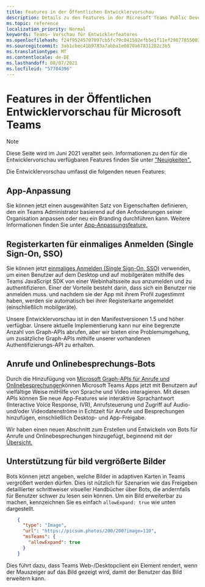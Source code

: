 ```yaml
---
title: Features in der Öffentlichen Entwicklervorschau
description: Details zu den Features in der Microsoft Teams Public Developer Preview
ms.topic: reference
localization_priority: Normal
keywords: Teams– Vorschau für Entwicklerfeatures
ms.openlocfilehash: f24f95245707097cb5fc79c041582efb5e1f11ef29877855003baf3707842c4c
ms.sourcegitcommit: 3ab1cbec41b9783a7abba1e0870a67831282c3b5
ms.translationtype: MT
ms.contentlocale: de-DE
ms.lasthandoff: 08/07/2021
ms.locfileid: "57704396"
---
```

# <a name="features-in-the-public-developer-preview-for-microsoft-teams"></a>Features in der Öffentlichen Entwicklervorschau für Microsoft Teams

> [!NOTE]
> Diese Seite wird im Juni 2021 veraltet sein. Informationen zu den für die Entwicklervorschau verfügbaren Features finden Sie unter ["Neuigkeiten".](~/whats-new.md)

Die Entwicklervorschau umfasst die folgenden neuen Features:

## <a name="app-customization"></a>App-Anpassung

Sie können jetzt einen ausgewählten Satz von Eigenschaften definieren, den ein Teams Administrator basierend auf den Anforderungen seiner Organisation anpassen oder neu ein Branding durchführen kann. Weitere Informationen finden Sie unter [App-Anpassungsfeature.](~/concepts/design/design-teams-app-overview.md)

## <a name="tabs-single-sign-on-sso"></a>Registerkarten für einmaliges Anmelden (Single Sign-On, SSO)

Sie können jetzt [einmaliges Anmelden (Single Sign-On, SSO)](~/tabs/how-to/authentication/auth-aad-sso.md) verwenden, um einen Benutzer auf dem Desktop und auf mobilgeräten mithilfe des Teams JavaScript SDK von einer Webinhaltsseite aus anzumelden und zu authentifizieren. Einer der Vorteile besteht darin, dass sich ein Benutzer nie anmelden muss. und nachdem sie der App mit ihrem Profil zugestimmt haben, werden sie automatisch bei ihrer Registerkarte angemeldet (einschließlich mobilgeräte).

Unsere Entwicklervorschau ist in den Manifestversionen 1.5 und höher verfügbar. Unsere aktuelle Implementierung kann nur eine begrenzte Anzahl von Graph-APIs abrufen, aber wir bieten eine Problemumgehung, um zusätzliche Graph-APIs mithilfe unserer vorhandenen Authentifizierungs-API zu erhalten.

## <a name="calls-and-online-meeting-bots"></a>Anrufe und Onlinebesprechungs-Bots

Durch die Hinzufügung von [Microsoft Graph-APIs für Anrufe und Onlinebesprechungen](/graph/api/resources/communications-api-overview?view=graph-rest-beta&preserve-view=true)können Microsoft Teams Apps jetzt mit Benutzern auf vielfältige Weise mitHilfe von Sprache und Video interagieren. Mit diesen APIs können Sie neue App-Features wie interaktive Sprachantwort (Interactive Voice Response, IVR), Anrufsteuerung und Zugriff auf Audio- und/oder Videodatenströme in Echtzeit für Anrufe und Besprechungen hinzufügen, einschließlich Desktop- und App-Freigabe.

Wir haben einen neuen Abschnitt zum Erstellen und Entwickeln von Bots für Anrufe und Onlinebesprechungen hinzugefügt, beginnend mit der [Übersicht.](~/bots/calls-and-meetings/calls-meetings-bots-overview.md)


## <a name="image-enlarge-support"></a>Unterstützung für bild vergrößerte Bilder

Bots können jetzt angeben, welche Bilder in adaptiven Karten in Teams vergrößert werden dürfen. Dies ist nützlich für Szenarien wie das Freigeben detaillierter schrittweiser visueller Handbücher über Bots, die andernfalls für Benutzer schwer zu lesen sein können. Um ein Bild erweiterbar zu machen, kennzeichnen Sie es einfach `allowExpand: true` wie unten dargestellt.

```json
    {
      "type": "Image",
      "url": "https://picsum.photos/200/200?image=110",
      "msTeams": {
        "allowExpand": true
      }
    }
```
Dies führt dazu, dass Teams Web-/Desktopclient ein Element rendert, wenn der Mauszeiger auf das Bild gezeigt wird, damit der Benutzer das Bild erweitern kann.
